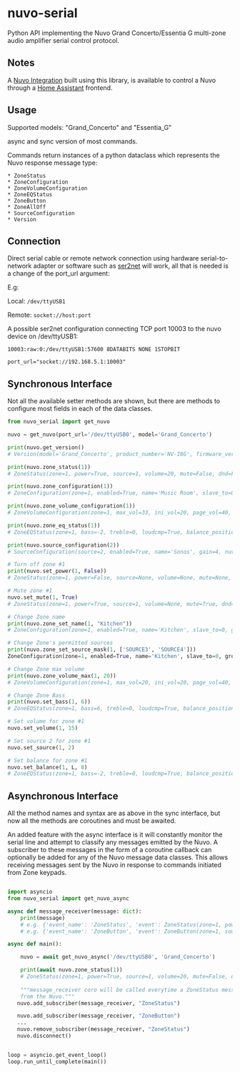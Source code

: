 # nuvo-serial
Python API implementing the Nuvo Grand Concerto/Essentia G multi-zone audio amplifier serial control protocol.


## Notes
A [Nuvo Integration](https://github.com/sprocket-9/hacs-nuvo-serial) built using this library, is available to control a Nuvo through a [Home Assistant](https://www.home-assistant.io/) frontend.

## Usage

Supported models: "Grand_Concerto" and "Essentia_G"

async and sync version of most commands.

Commands return instances of a python dataclass which represents the Nuvo response message type:

```
* ZoneStatus
* ZoneConfiguration
* ZoneVolumeConfiguration
* ZoneEQStatus
* ZoneButton
* ZoneAllOff
* SourceConfiguration
* Version
```
## Connection
Direct serial cable or remote network connection using hardware serial-to-network adapter or software such as [ser2net](https://linux.die.net/man/8/ser2net) will
work, all that is needed is a change of the port_url argument:

E.g:

Local: ```/dev/ttyUSB1```

Remote: ```socket://host:port```

A possible ser2net configuration connecting TCP port 10003 to the nuvo device on /dev/ttyUSB1:

```10003:raw:0:/dev/ttyUSB1:57600 8DATABITS NONE 1STOPBIT```

 ```port_url="socket://192.168.5.1:10003"```

## Synchronous Interface

Not all the available setter methods are
shown, but there are methods to configure most fields in each of the data classes.

```python
from nuvo_serial import get_nuvo

nuvo = get_nuvo(port_url='/dev/ttyUSB0', model='Grand_Concerto')

print(nuvo.get_version()
# Version(model='Grand_Concerto', product_number='NV-I8G', firmware_version='FWv2.66', hardware_version='HWv0')

print(nuvo.zone_status(1))
# ZoneStatus(zone=1, power=True, source=1, volume=20, mute=False, dnd=False, lock=False)

print(nuvo.zone_configuration(1))
# ZoneConfiguration(zone=1, enabled=True, name='Music Room', slave_to=0, group=0, sources=['SOURCE1'], exclusive_source=False, ir_enabled=1, dnd=[], locked=False, slave_eq=0)

print(nuvo.zone_volume_configuration(1))
# ZoneVolumeConfiguration(zone=1, max_vol=33, ini_vol=20, page_vol=40, party_vol=50, vol_rst=False)

print(nuvo.zone_eq_status(1))
# ZoneEQStatus(zone=1, bass=-2, treble=0, loudcmp=True, balance_position='C', balance_value=0)

print(nuvo.source_configuration(2))
# SourceConfiguration(source=2, enabled=True, name='Sonos', gain=4, nuvonet_source=False, short_name='SON')

# Turn off zone #1
print(nuvo.set_power(1, False))
# ZoneStatus(zone=1, power=False, source=None, volume=None, mute=None, dnd=None, lock=None)

# Mute zone #1
nuvo.set_mute(1, True)
# ZoneStatus(zone=1, power=True, source=1, volume=None, mute=True, dnd=False, lock=False)

# Change Zone name
print(nuvo.zone_set_name(1, "Kitchen"))
# ZoneConfiguration(zone=1, enabled=True, name='Kitchen', slave_to=0, group=0, sources=['SOURCE1'], exclusive_source=False, ir_enabled=1, dnd=[], locked=False, slave_eq=0)

# Change Zone's permitted sources
print(nuvo.zone_set_source_mask(1, ['SOURCE3', 'SOURCE4']))
ZoneConfiguration(zone=1, enabled=True, name='Kitchen', slave_to=0, group=0, sources=['SOURCE3', 'SOURCE4'], exclusive_source=False, ir_enabled=1, dnd=[], locked=False, slave_eq=0)

# Change Zone max volume
print(nuvo.zone_volume_max(1, 20))
# ZoneVolumeConfiguration(zone=1, max_vol=20, ini_vol=20, page_vol=40, party_vol=50, vol_rst=False)

# Change Zone Bass
print(nuvo.set_bass(1, 6))
# ZoneEQStatus(zone=1, bass=6, treble=0, loudcmp=True, balance_position='C', balance_value=0)

# Set volume for zone #1
nuvo.set_volume(1, 15)

# Set source 2 for zone #1 
nuvo.set_source(1, 2)

# Set balance for zone #1
nuvo.set_balance(1, L, 8)
# ZoneEQStatus(zone=1, bass=-2, treble=0, loudcmp=True, balance_position='L', balance_value=8)

```

## Asynchronous Interface

All the method names and syntax are as above in the sync interface, but now all the methods are coroutines and must
be awaited.

An added feature with the async interface is it will constantly monitor the
serial line and attempt to classify any messages emitted by the Nuvo.
A subscriber to these messages in the form of a coroutine callback can optionally be added
for any of the Nuvo message data classes.  This allows receiving messages sent
by the Nuvo in response to commands initiated from Zone keypads.

```python

import asyncio
from nuvo_serial import get_nuvo_async

async def message_receiver(message: dict):
    print(message)
    # e.g. {'event_name': 'ZoneStatus', 'event': ZoneStatus(zone=1, power=True, source=1, volume=None, mute=True, dnd=False, lock=False)}
    # e.g. {'event_name': 'ZoneButton', 'event': ZoneButton(zone=1, source=1, button='PLAYPAUSE')}

async def main():

    nuvo = await get_nuvo_async('/dev/ttyUSB0', 'Grand_Concerto')

    print(await nuvo.zone_status(1))
    # ZoneStatus(zone=1, power=True, source=1, volume=20, mute=False, dnd=False, lock=False)
   
    """message_receiver coro will be called everytime a ZoneStatus message is received
    from the Nuvo."""
   nuvo.add_subscriber(message_receiver, "ZoneStatus")

   nuvo.add_subscriber(message_receiver, "ZoneButton")
   ...
   nuvo.remove_subscriber(message_receiver, "ZoneStatus")
   nuvo.disconnect()


loop = asyncio.get_event_loop()
loop.run_until_complete(main())

```
